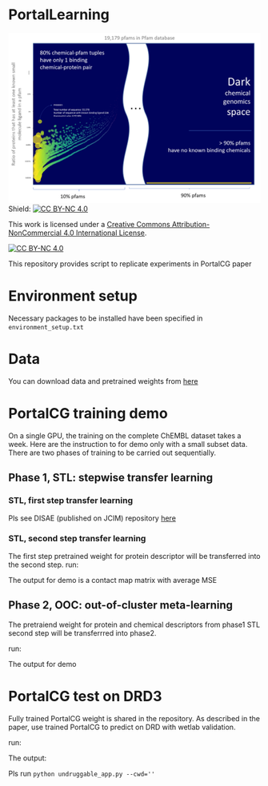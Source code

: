 # PortalLearning

![](dark-space-bubble.png)
Shield: [![CC BY-NC 4.0][cc-by-nc-shield]][cc-by-nc]

This work is licensed under a
[Creative Commons Attribution-NonCommercial 4.0 International License][cc-by-nc].

[![CC BY-NC 4.0][cc-by-nc-image]][cc-by-nc]

[cc-by-nc]: http://creativecommons.org/licenses/by-nc/4.0/
[cc-by-nc-image]: https://licensebuttons.net/l/by-nc/4.0/88x31.png
[cc-by-nc-shield]: https://img.shields.io/badge/License-CC%20BY--NC%204.0-lightgrey.svg

This repository provides script to replicate experiments in PortalCG paper


# Environment setup
Necessary packages to be installed have been specified in <code>environment_setup.txt</code>

# Data
You can download data and pretrained weights from [here](https://zenodo.org/record/5701618#.YZHfmmDMKUk)

# PortalCG training demo
On a single GPU, the training on the complete ChEMBL dataset takes a week. Here are the instruction to for demo only with a small subset data. There are two phases of training to be carried out sequentially.  
## Phase 1, STL: stepwise transfer learning
### STL, first step transfer learning
Pls see DISAE (published on JCIM) repository [here](https://github.com/XieResearchGroup/DISAE) 

### STL, second step transfer learning
The first step pretrained weight for protein descriptor will be transferred into the second step. 
run: 

The output for demo is a contact map matrix with average MSE

## Phase 2, OOC: out-of-cluster meta-learning
The pretraiend weight for protein and chemical descriptors from phase1 STL second step will be transferrred into phase2.

run: 

The output for demo


# PortalCG test on DRD3
Fully trained PortalCG weight is shared in the repository. As described in the paper, use trained PortalCG to predict on DRD with wetlab validation. 

run:

The output:

Pls run <code>python undruggable_app.py --cwd=''</code>
